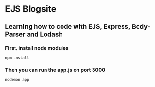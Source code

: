 # EJS Blogsite

## Learning how to code with EJS, Express, Body-Parser and Lodash

### First, install node modules

```
npm install
```

### Then you can run the app.js on port 3000

```
nodemon app
```
